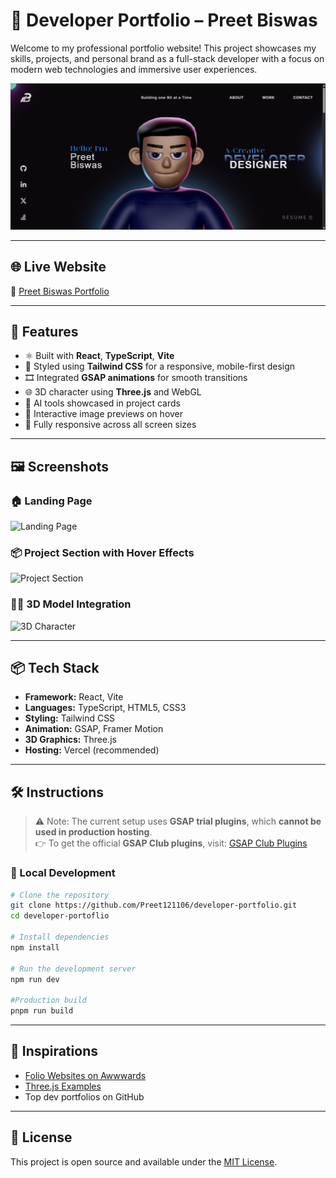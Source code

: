 # 💼 Developer Portfolio – Preet Biswas

Welcome to my professional portfolio website! This project showcases my skills, projects, and personal brand as a full-stack developer with a focus on modern web technologies and immersive user experiences.

![Hero Screenshot](public/hero.png)

---

## 🌐 Live Website

🔗 [Preet Biswas Portfolio](https://preet-biswas.vercel.app/) 

---

## 🚀 Features

- ⚛️ Built with **React**, **TypeScript**, **Vite**
- 🌈 Styled using **Tailwind CSS** for a responsive, mobile-first design
- 🎞️ Integrated **GSAP animations** for smooth transitions
- 🌐 3D character using **Three.js** and WebGL
- 🧠 AI tools showcased in project cards
- 🔎 Interactive image previews on hover
- 📱 Fully responsive across all screen sizes

---

## 🖼️ Screenshots

### 🏠 Landing Page

![Landing Page](./screenshots/landing.png)

### 📦 Project Section with Hover Effects

![Project Section](./screenshots/project-section.png)

### 🧑‍🚀 3D Model Integration

![3D Character](./screenshots/3d-model.png)

---

## 📦 Tech Stack

- **Framework:** React, Vite
- **Languages:** TypeScript, HTML5, CSS3
- **Styling:** Tailwind CSS
- **Animation:** GSAP, Framer Motion
- **3D Graphics:** Three.js
- **Hosting:** Vercel (recommended)

---

## 🛠️ Instructions

> ⚠️ Note: The current setup uses **GSAP trial plugins**, which **cannot be used in production hosting**.  
> 👉 To get the official **GSAP Club plugins**, visit: [GSAP Club Plugins](https://gsap.com/docs/v3/Installation/)

### 🔧 Local Development

```bash
# Clone the repository
git clone https://github.com/Preet121106/developer-portfolio.git
cd developer-portoflio

# Install dependencies
npm install

# Run the development server
npm run dev

#Production build
pnpm run build

```

---

## 🧠 Inspirations

- [Folio Websites on Awwwards](https://www.awwwards.com/websites/portfolio/)
- [Three.js Examples](https://threejs.org/examples/)
- Top dev portfolios on GitHub

---

## 📄 License

This project is open source and available under the [MIT License](LICENSE).
